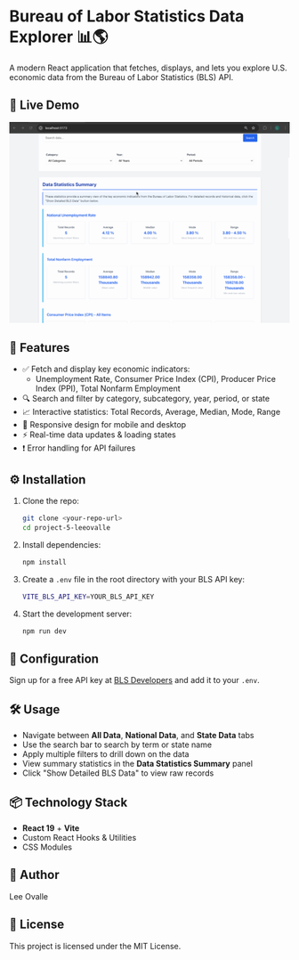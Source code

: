 # Bureau of Labor Statistics Data Explorer 📊🌎

A modern React application that fetches, displays, and lets you explore U.S. economic data from the Bureau of Labor Statistics (BLS) API.

## 🚀 Live Demo

![Video Walkthrough](./src/assets/images/project5.gif)

## 📝 Features

- ✅ Fetch and display key economic indicators:
  - Unemployment Rate, Consumer Price Index (CPI), Producer Price Index (PPI), Total Nonfarm Employment
- 🔍 Search and filter by category, subcategory, year, period, or state
- 📈 Interactive statistics: Total Records, Average, Median, Mode, Range
- 📱 Responsive design for mobile and desktop
- ⚡ Real-time data updates & loading states
- ❗ Error handling for API failures

## ⚙️ Installation

1. Clone the repo:
   ```bash
   git clone <your-repo-url>
   cd project-5-leeovalle
   ```
2. Install dependencies:
   ```bash
   npm install
   ```
3. Create a `.env` file in the root directory with your BLS API key:
   ```bash
   VITE_BLS_API_KEY=YOUR_BLS_API_KEY
   ```
4. Start the development server:
   ```bash
   npm run dev
   ```

## 🔧 Configuration

Sign up for a free API key at [BLS Developers](https://www.bls.gov/developers/) and add it to your `.env`.

## 🛠️ Usage

- Navigate between **All Data**, **National Data**, and **State Data** tabs  
- Use the search bar to search by term or state name  
- Apply multiple filters to drill down on the data  
- View summary statistics in the **Data Statistics Summary** panel  
- Click "Show Detailed BLS Data" to view raw records

## 📦 Technology Stack

- **React 19** + **Vite**  
- Custom React Hooks & Utilities  
- CSS Modules

## 👤 Author

Lee Ovalle

## 📄 License

This project is licensed under the MIT License.
